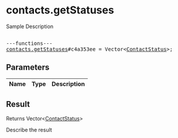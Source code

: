# contacts.getStatuses

Sample Description

<pre>

---functions---
<a href="../method/contacts.getStatuses.md">contacts.getStatuses</a>#c4a353ee = Vector&lt;<a href="../type/ContactStatus.md">ContactStatus</a>&gt;;
</pre>

## Parameters

| Name | Type | Description |
|------|:----:|-------------|

## Result

Returns Vector&lt;<a href="../type/ContactStatus.md">ContactStatus</a>&gt;

Describe the result

